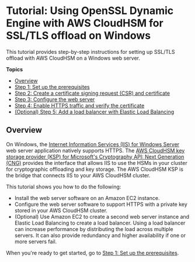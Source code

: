 # Tutorial: Using OpenSSL Dynamic Engine with AWS CloudHSM for SSL/TLS offload on Windows<a name="ssl-offload-windows"></a>

This tutorial provides step\-by\-step instructions for setting up SSL/TLS offload with AWS CloudHSM on a Windows web server\.

**Topics**
+ [Overview](#ssl-offload-windows-overview)
+ [Step 1: Set up the prerequisites](ssl-offload-prerequisites-windows.md)
+ [Step 2: Create a certificate signing request \(CSR\) and certificate](ssl-offload-windows-create-csr-and-certificate.md)
+ [Step 3: Configure the web server](ssl-offload-configure-web-server-windows.md)
+ [Step 4: Enable HTTPS traffic and verify the certificate](ssl-offload-enable-traffic-and-verify-certificate-windows.md)
+ [\(Optional\) Step 5: Add a load balancer with Elastic Load Balancing](ssl-offload-add-load-balancing-windows.md)

## Overview<a name="ssl-offload-windows-overview"></a>

On Windows, the [Internet Information Services \(IIS\) for Windows Server](https://www.iis.net/) web server application natively supports HTTPS\. The [AWS CloudHSM key storage provider \(KSP\) for Microsoft's Cryptography API: Next Generation \(CNG\)](ksp-library.md) provides the interface that allows IIS to use the HSMs in your cluster for cryptographic offloading and key storage\. The AWS CloudHSM KSP is the bridge that connects IIS to your AWS CloudHSM cluster\.

This tutorial shows you how to do the following:
+ Install the web server software on an Amazon EC2 instance\.
+ Configure the web server software to support HTTPS with a private key stored in your AWS CloudHSM cluster\.
+ \(Optional\) Use Amazon EC2 to create a second web server instance and Elastic Load Balancing to create a load balancer\. Using a load balancer can increase performance by distributing the load across multiple servers\. It can also provide redundancy and higher availability if one or more servers fail\.

When you're ready to get started, go to [Step 1: Set up the prerequisites](ssl-offload-prerequisites-windows.md)\.
